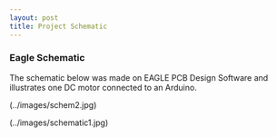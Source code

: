 ```yaml
---
layout: post
title: Project Schematic
---
```


### Eagle Schematic
The schematic below was made on EAGLE PCB Design Software and illustrates one DC motor connected to an Arduino.

(../images/schem2.jpg)

(../images/schematic1.jpg)
